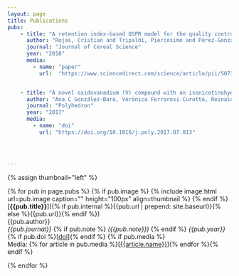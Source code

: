 ```yaml
---
layout: page
title: Publications
pubs:
    - title: "A retention index-based QSPR model for the quality control of rice"
      author: "Rojas, Cristian and Tripaldi, Piercosimo and Pérez-González, Andrés and Duchowicz, Pablo R and Diez, Reinaldo Pis"
      journal: "Journal of Cereal Science"
      year: "2018"
      media:
        - name: "paper"
          url:  "https://www.sciencedirect.com/science/article/pii/S0733521017304368"


    - title: "A novel oxidovanadium (V) compound with an isonicotinohydrazide ligand. A combined experimental and theoretical study and cytotoxity against K562 cells"
      author: "Ana C González-Baró, Verónica Ferraresi-Curotto, Reinaldo Pis-Diez, Beatriz S Parajón Costa, Jackson ALC Resende, Flávia CS de Paula, Elene C Pereira-Maia, Nicolás A Rey"
      journal: "Polyhedron"
      year: "2017"
      media:
        - name: "doi"
          url: "https://doi.org/10.1016/j.poly.2017.07.013"




---
```


{% assign thumbnail="left" %}

{% for pub in page.pubs %}
{% if pub.image %}
{% include image.html url=pub.image caption="" height="100px" align=thumbnail %}
{% endif %}
[**{{pub.title}}**]({% if pub.internal %}{{pub.url | prepend: site.baseurl}}{% else %}{{pub.url}}{% endif %})<br />
{{pub.author}}<br />
*{{pub.journal}}*
{% if pub.note %} *({{pub.note}})*
{% endif %} *{{pub.year}}* {% if pub.doi %}[[doi]({{pub.doi}})]{% endif %}
{% if pub.media %}<br />Media: {% for article in pub.media %}[[{{article.name}}]({{article.url}})]{% endfor %}{% endif %}

{% endfor %}
